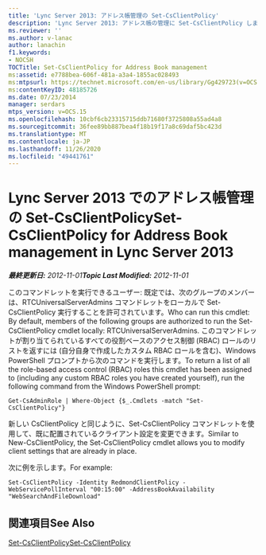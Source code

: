```yaml
---
title: 'Lync Server 2013: アドレス帳管理の Set-CsClientPolicy'
description: 'Lync Server 2013: アドレス帳の管理に Set-CsClientPolicy します。'
ms.reviewer: ''
ms.author: v-lanac
author: lanachin
f1.keywords:
- NOCSH
TOCTitle: Set-CsClientPolicy for Address Book management
ms:assetid: e7788bea-606f-481a-a3a4-1855ac028493
ms:mtpsurl: https://technet.microsoft.com/en-us/library/Gg429723(v=OCS.15)
ms:contentKeyID: 48185726
ms.date: 07/23/2014
manager: serdars
mtps_version: v=OCS.15
ms.openlocfilehash: 10cbf6cb23315715ddb71680f3725808a55ad4a8
ms.sourcegitcommit: 36fee89bb887bea4f18b19f17a8c69daf5bc423d
ms.translationtype: MT
ms.contentlocale: ja-JP
ms.lasthandoff: 11/26/2020
ms.locfileid: "49441761"
---
```

# <a name="set-csclientpolicy-for-address-book-management-in-lync-server-2013"></a><span data-ttu-id="2ab4d-103">Lync Server 2013 でのアドレス帳管理の Set-CsClientPolicy</span><span class="sxs-lookup"><span data-stu-id="2ab4d-103">Set-CsClientPolicy for Address Book management in Lync Server 2013</span></span>

<div data-xmlns="http://www.w3.org/1999/xhtml">

<div class="topic" data-xmlns="http://www.w3.org/1999/xhtml" data-msxsl="urn:schemas-microsoft-com:xslt" data-cs="https://msdn.microsoft.com/">

<div data-asp="https://msdn2.microsoft.com/asp">



</div>

<div id="mainSection">

<div id="mainBody"><span data-ttu-id="2ab4d-104">

<span> </span></span><span class="sxs-lookup"><span data-stu-id="2ab4d-104">

<span> </span></span></span>

<span data-ttu-id="2ab4d-105">_**最終更新日:** 2012-11-01_</span><span class="sxs-lookup"><span data-stu-id="2ab4d-105">_**Topic Last Modified:** 2012-11-01_</span></span>

<span data-ttu-id="2ab4d-106">このコマンドレットを実行できるユーザー: 既定では、次のグループのメンバーは、RTCUniversalServerAdmins コマンドレットをローカルで Set-CsClientPolicy 実行することを許可されています。</span><span class="sxs-lookup"><span data-stu-id="2ab4d-106">Who can run this cmdlet: By default, members of the following groups are authorized to run the Set-CsClientPolicy cmdlet locally: RTCUniversalServerAdmins.</span></span> <span data-ttu-id="2ab4d-107">このコマンドレットが割り当てられているすべての役割ベースのアクセス制御 (RBAC) ロールのリストを返すには (自分自身で作成したカスタム RBAC ロールを含む)、Windows PowerShell プロンプトから次のコマンドを実行します。</span><span class="sxs-lookup"><span data-stu-id="2ab4d-107">To return a list of all the role-based access control (RBAC) roles this cmdlet has been assigned to (including any custom RBAC roles you have created yourself), run the following command from the Windows PowerShell prompt:</span></span>

    Get-CsAdminRole | Where-Object {$_.Cmdlets -match "Set-CsClientPolicy"}

<span data-ttu-id="2ab4d-108">新しい CsClientPolicy と同じように、Set-CsClientPolicy コマンドレットを使用して、既に配置されているクライアント設定を変更できます。</span><span class="sxs-lookup"><span data-stu-id="2ab4d-108">Similar to New-CsClientPolicy, the Set-CsClientPolicy cmdlet allows you to modify client settings that are already in place.</span></span>

<span data-ttu-id="2ab4d-109">次に例を示します。</span><span class="sxs-lookup"><span data-stu-id="2ab4d-109">For example:</span></span>

    Set-CsClientPolicy -Identity RedmondClientPolicy -WebServicePollInterval "00:15:00" -AddressBookAvailability "WebSearchAndFileDownload"

<div>

## <a name="see-also"></a><span data-ttu-id="2ab4d-110">関連項目</span><span class="sxs-lookup"><span data-stu-id="2ab4d-110">See Also</span></span>


[<span data-ttu-id="2ab4d-111">Set-CsClientPolicy</span><span class="sxs-lookup"><span data-stu-id="2ab4d-111">Set-CsClientPolicy</span></span>](https://docs.microsoft.com/powershell/module/skype/Set-CsClientPolicy)  
  

<span data-ttu-id="2ab4d-112"></div>

</div>

<span> </span>

</div>

</div>

</span><span class="sxs-lookup"><span data-stu-id="2ab4d-112"></div>

</div>

<span> </span>

</div>

</div>

</span></span></div>

